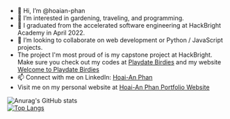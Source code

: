 - 👋 Hi, I’m @hoaian-phan
- 👀 I’m interested in gardening, traveling, and programming.
- 🌱 I graduated from the accelerated software engineering at HackBright Academy in April 2022.
- 💞️ I’m looking to collaborate on web development or Python / JavaScript projects.
- The project I'm most proud of is my capstone project at HackBright. Make sure you check out my codes at <a href="https://github.com/hoaian-phan/project-playdate-birdies">Playdate Birdies</a> and my website <a href="http://playdatebirdies.com/"> Welcome to Playdate Birdies </a>
- 📫 Connect with me on LinkedIn: <a href="https://www.linkedin.com/in/hoai-an-phan/">Hoai-An Phan</a>
- Visit me on my personal website at <a href="https://www.hoaian-phan.com"> Hoai-An Phan Portfolio Website </a>

![Anurag's GitHub stats](https://github-readme-stats.vercel.app/api?username=hoaian-phan&layout=compact&count_private=true&show_icons=true&theme=vision-friendly-dark&hide=contribs,prs,issues)
<br>
[![Top Langs](https://github-readme-stats.vercel.app/api/top-langs/?username=hoaian-phan&layout=compact&show_icons=true&theme=vision-friendly-dark)](https://github.com/anuraghazra/github-readme-stats)
<br>


<!---
hoaian-phan/hoaian-phan is a ✨ special ✨ repository because its `README.md` (this file) appears on your GitHub profile.
You can click the Preview link to take a look at your changes.
--->
